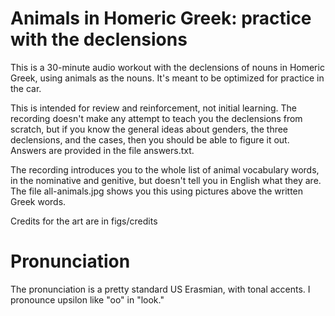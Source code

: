 Animals in Homeric Greek: practice with the declensions
=======================================================

This is a 30-minute audio workout with the declensions of nouns in Homeric Greek, using
animals as the nouns. It's meant to be optimized for practice in the car.

This is intended for review and reinforcement, not initial learning.
The recording doesn't make any attempt to teach you the declensions from scratch, but
if you know the general ideas about genders, the three declensions, and the cases,
then you should be able to figure it out. Answers are provided in the file answers.txt.

The recording introduces you to the whole list of animal vocabulary words, in the
nominative and genitive, but doesn't tell you in English what they are. The file
all-animals.jpg shows you this using pictures above the written Greek words.

Credits for the art are in figs/credits

# Pronunciation

The pronunciation is a pretty standard US Erasmian, with tonal accents. I pronounce
upsilon like "oo" in "look."
